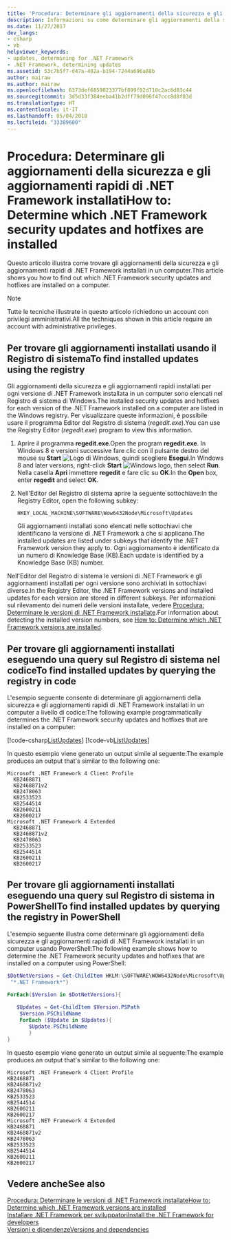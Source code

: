 ```yaml
---
title: 'Procedura: Determinare gli aggiornamenti della sicurezza e gli aggiornamenti rapidi di .NET Framework installati'
description: Informazioni su come determinare gli aggiornamenti della sicurezza e gli aggiornamenti rapidi di .NET Framework installati in un computer.
ms.date: 11/27/2017
dev_langs:
- csharp
- vb
helpviewer_keywords:
- updates, determining for .NET Framework
- .NET Framework, determining updates
ms.assetid: 53c7b5f7-d47a-402a-b194-7244a696a88b
author: mairaw
ms.author: mairaw
ms.openlocfilehash: 6373def6859023377bf899f02d710c2ac6d83c44
ms.sourcegitcommit: 3d5d33f384eeba41b2dff79d096f47ccc8d8f03d
ms.translationtype: HT
ms.contentlocale: it-IT
ms.lasthandoff: 05/04/2018
ms.locfileid: "33389600"
---
```

# <a name="how-to-determine-which-net-framework-security-updates-and-hotfixes-are-installed"></a><span data-ttu-id="88bfd-103">Procedura: Determinare gli aggiornamenti della sicurezza e gli aggiornamenti rapidi di .NET Framework installati</span><span class="sxs-lookup"><span data-stu-id="88bfd-103">How to: Determine which .NET Framework security updates and hotfixes are installed</span></span>

<span data-ttu-id="88bfd-104">Questo articolo illustra come trovare gli aggiornamenti della sicurezza e gli aggiornamenti rapidi di .NET Framework installati in un computer.</span><span class="sxs-lookup"><span data-stu-id="88bfd-104">This article shows you how to find out which .NET Framework security updates and hotfixes are installed on a computer.</span></span>

> [!NOTE]
> <span data-ttu-id="88bfd-105">Tutte le tecniche illustrate in questo articolo richiedono un account con privilegi amministrativi.</span><span class="sxs-lookup"><span data-stu-id="88bfd-105">All the techniques shown in this article require an account with administrative privileges.</span></span>

## <a name="to-find-installed-updates-using-the-registry"></a><span data-ttu-id="88bfd-106">Per trovare gli aggiornamenti installati usando il Registro di sistema</span><span class="sxs-lookup"><span data-stu-id="88bfd-106">To find installed updates using the registry</span></span>

<span data-ttu-id="88bfd-107">Gli aggiornamenti della sicurezza e gli aggiornamenti rapidi installati per ogni versione di .NET Framework installata in un computer sono elencati nel Registro di sistema di Windows.</span><span class="sxs-lookup"><span data-stu-id="88bfd-107">The installed security updates and hotfixes for each version of the .NET Framework installed on a computer are listed in the Windows registry.</span></span> <span data-ttu-id="88bfd-108">Per visualizzare queste informazioni, è possibile usare il programma Editor del Registro di sistema (*regedit.exe*).</span><span class="sxs-lookup"><span data-stu-id="88bfd-108">You can use the Registry Editor (*regedit.exe*) program to view this information.</span></span>

1. <span data-ttu-id="88bfd-109">Aprire il programma **regedit.exe**.</span><span class="sxs-lookup"><span data-stu-id="88bfd-109">Open the program **regedit.exe**.</span></span> <span data-ttu-id="88bfd-110">In Windows 8 e versioni successive fare clic con il pulsante destro del mouse su **Start** ![Logo di Windows](../get-started/media/windowskeyboardlogo.png "tasto WINDOWS"), quindi scegliere **Esegui**.</span><span class="sxs-lookup"><span data-stu-id="88bfd-110">In Windows 8 and later versions, right-click **Start** ![Windows logo](../get-started/media/windowskeyboardlogo.png "Windowskeyboardlogo"), then select **Run**.</span></span> <span data-ttu-id="88bfd-111">Nella casella **Apri** immettere **regedit** e fare clic su **OK**.</span><span class="sxs-lookup"><span data-stu-id="88bfd-111">In the **Open** box, enter **regedit** and select **OK**.</span></span>

2. <span data-ttu-id="88bfd-112">Nell'Editor del Registro di sistema aprire la seguente sottochiave:</span><span class="sxs-lookup"><span data-stu-id="88bfd-112">In the Registry Editor, open the following subkey:</span></span>

     `HKEY_LOCAL_MACHINE\SOFTWARE\Wow6432Node\Microsoft\Updates`

     <span data-ttu-id="88bfd-113">Gli aggiornamenti installati sono elencati nelle sottochiavi che identificano la versione di .NET Framework a che si applicano.</span><span class="sxs-lookup"><span data-stu-id="88bfd-113">The installed updates are listed under subkeys that identify the .NET Framework version they apply to.</span></span> <span data-ttu-id="88bfd-114">Ogni aggiornamento è identificato da un numero di Knowledge Base (KB).</span><span class="sxs-lookup"><span data-stu-id="88bfd-114">Each update is identified by a Knowledge Base (KB) number.</span></span>

<span data-ttu-id="88bfd-115">Nell'Editor del Registro di sistema le versioni di .NET Framework e gli aggiornamenti installati per ogni versione sono archiviati in sottochiavi diverse.</span><span class="sxs-lookup"><span data-stu-id="88bfd-115">In the Registry Editor, the .NET Framework versions and installed updates for each version are stored in different subkeys.</span></span> <span data-ttu-id="88bfd-116">Per informazioni sul rilevamento dei numeri delle versioni installate, vedere [Procedura: Determinare le versioni di .NET Framework installate](../../../docs/framework/migration-guide/how-to-determine-which-versions-are-installed.md).</span><span class="sxs-lookup"><span data-stu-id="88bfd-116">For information about detecting the installed version numbers, see [How to: Determine which .NET Framework versions are installed](../../../docs/framework/migration-guide/how-to-determine-which-versions-are-installed.md).</span></span>

## <a name="to-find-installed-updates-by-querying-the-registry-in-code"></a><span data-ttu-id="88bfd-117">Per trovare gli aggiornamenti installati eseguendo una query sul Registro di sistema nel codice</span><span class="sxs-lookup"><span data-stu-id="88bfd-117">To find installed updates by querying the registry in code</span></span>

<span data-ttu-id="88bfd-118">L'esempio seguente consente di determinare gli aggiornamenti della sicurezza e gli aggiornamenti rapidi di .NET Framework installati in un computer a livello di codice:</span><span class="sxs-lookup"><span data-stu-id="88bfd-118">The following example programmatically determines the .NET Framework security updates and hotfixes that are installed on a computer:</span></span>

[!code-csharp[ListUpdates](../../../samples/snippets/csharp/VS_Snippets_CLR/listupdates/cs/program.cs)]
[!code-vb[ListUpdates](../../../samples/snippets/visualbasic/VS_Snippets_CLR/listupdates/vb/program.vb)]

<span data-ttu-id="88bfd-119">In questo esempio viene generato un output simile al seguente:</span><span class="sxs-lookup"><span data-stu-id="88bfd-119">The example produces an output that's similar to the following one:</span></span>

```console
Microsoft .NET Framework 4 Client Profile
  KB2468871
  KB2468871v2
  KB2478063
  KB2533523
  KB2544514
  KB2600211
  KB2600217
Microsoft .NET Framework 4 Extended
  KB2468871
  KB2468871v2
  KB2478063
  KB2533523
  KB2544514
  KB2600211
  KB2600217
```

## <a name="to-find-installed-updates-by-querying-the-registry-in-powershell"></a><span data-ttu-id="88bfd-120">Per trovare gli aggiornamenti installati eseguendo una query sul Registro di sistema in PowerShell</span><span class="sxs-lookup"><span data-stu-id="88bfd-120">To find installed updates by querying the registry in PowerShell</span></span>

<span data-ttu-id="88bfd-121">L'esempio seguente illustra come determinare gli aggiornamenti della sicurezza e gli aggiornamenti rapidi di .NET Framework installati in un computer usando PowerShell:</span><span class="sxs-lookup"><span data-stu-id="88bfd-121">The following example shows how to determine the .NET Framework security updates and hotfixes that are installed on a computer using PowerShell:</span></span>

```powershell
$DotNetVersions = Get-ChildItem HKLM:\SOFTWARE\WOW6432Node\Microsoft\Updates | Where-Object {$_.name -like
 "*.NET Framework*"}

ForEach($Version in $DotNetVersions){
    
   $Updates = Get-ChildItem $Version.PSPath
    $Version.PSChildName
    ForEach ($Update in $Updates){
       $Update.PSChildName
       }
}
```

<span data-ttu-id="88bfd-122">In questo esempio viene generato un output simile al seguente:</span><span class="sxs-lookup"><span data-stu-id="88bfd-122">The example produces an output that's similar to the following one:</span></span>

```console
Microsoft .NET Framework 4 Client Profile
KB2468871
KB2468871v2
KB2478063
KB2533523
KB2544514
KB2600211
KB2600217
Microsoft .NET Framework 4 Extended
KB2468871
KB2468871v2
KB2478063
KB2533523
KB2544514
KB2600211
KB2600217
```

## <a name="see-also"></a><span data-ttu-id="88bfd-123">Vedere anche</span><span class="sxs-lookup"><span data-stu-id="88bfd-123">See also</span></span>

[<span data-ttu-id="88bfd-124">Procedura: Determinare le versioni di .NET Framework installate</span><span class="sxs-lookup"><span data-stu-id="88bfd-124">How to: Determine which .NET Framework versions are installed</span></span>](../../../docs/framework/migration-guide/how-to-determine-which-versions-are-installed.md)  
[<span data-ttu-id="88bfd-125">Installare .NET Framework per sviluppatori</span><span class="sxs-lookup"><span data-stu-id="88bfd-125">Install the .NET Framework for developers</span></span>](../../../docs/framework/install/guide-for-developers.md)  
[<span data-ttu-id="88bfd-126">Versioni e dipendenze</span><span class="sxs-lookup"><span data-stu-id="88bfd-126">Versions and dependencies</span></span>](../../../docs/framework/migration-guide/versions-and-dependencies.md)
